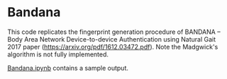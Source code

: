 # Bandana

This code replicates the fingerprint generation procedure of BANDANA – Body Area Network Device-to-device Authentication using Natural Gait 2017 paper (https://arxiv.org/pdf/1612.03472.pdf). Note the Madgwick's algorithm is not fully implemented.

[Bandana.ipynb](Bandana.ipynb) contains a sample output.
